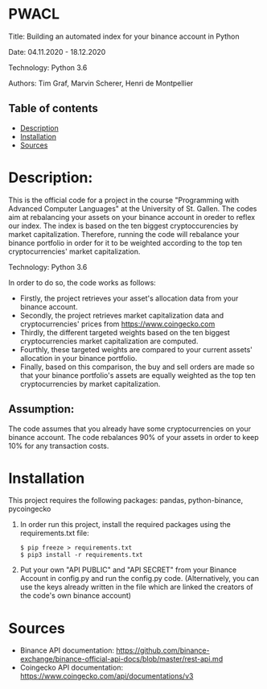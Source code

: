 # PWACL
Title: Building an automated index for your binance account in Python

Date: 04.11.2020 - 18.12.2020

Technology: Python 3.6

Authors: Tim Graf, Marvin Scherer, Henri de Montpellier

## Table of contents
* [Description](#Description)
* [Installation](#Installation)
* [Sources](#Sources)


# Description:

This is the official code for a project in the course "Programming with Advanced Computer Languages" at the University of St. Gallen. The codes aim at rebalancing your assets on your binance account in oreder to reflex our index. The index is based on the ten biggest cryptoccurencies by market capitalization. Therefore, running the code will rebalance your binance portfolio in order for it to be weighted according to the top ten cryptocurrencies' market capitalization.

Technology: Python 3.6

In order to do so, the code works as follows:

* Firstly, the project retrieves your asset's allocation data from your binance account.
* Secondly, the project retrieves market capitalization data and cryptocurrencies' prices from https://www.coingecko.com 
* Thirdly, the different targeted weights based on the ten biggest cryptocurrencies market capitalization are computed.
* Fourthly, these targeted weights are compared to your current assets' allocation in your binance portfolio. 
* Finally, based on this comparison, the buy and sell orders are made so that your binance portfolio's assets are equally weighted as the top ten cryptocurrencies by market capitalization.

## Assumption: 
The code assumes that you already have some cryptocurrencies on your binance account.
The code rebalances 90% of your assets in order to keep 10% for any transaction costs.

# Installation

This project requires the following packages: pandas, python-binance, pycoingecko 

1) In order run this project, install the required packages using the requirements.txt file: 
    ```
    $ pip freeze > requirements.txt
    $ pip3 install -r requirements.txt
    ```
2) Put your own "API PUBLIC" and "API SECRET" from your Binance Account in config.py and run the config.py code. 
(Alternatively, you can use the keys already written in the file which are linked the creators of the code's own binance account)

# Sources
* Binance API documentation: https://github.com/binance-exchange/binance-official-api-docs/blob/master/rest-api.md 
* Coingecko API documentation: https://www.coingecko.com/api/documentations/v3 


